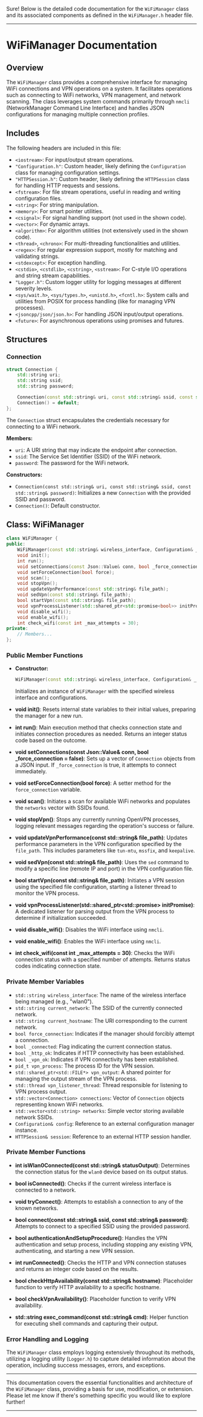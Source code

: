 Sure! Below is the detailed code documentation for the `WiFiManager` class and its associated components as defined in the `WiFiManager.h` header file.

---

# WiFiManager Documentation

## Overview

The `WiFiManager` class provides a comprehensive interface for managing WiFi connections and VPN operations on a system. It facilitates operations such as connecting to WiFi networks, VPN management, and network scanning. The class leverages system commands primarily through `nmcli` (NetworkManager Command Line Interface) and handles JSON configurations for managing multiple connection profiles.

## Includes

The following headers are included in this file:

- `<iostream>`: For input/output stream operations.
- `"Configuration.h"`: Custom header, likely defining the `Configuration` class for managing configuration settings.
- `"HTTPSession.h"`: Custom header, likely defining the `HTTPSession` class for handling HTTP requests and sessions.
- `<fstream>`: For file stream operations, useful in reading and writing configuration files.
- `<string>`: For string manipulation.
- `<memory>`: For smart pointer utilities.
- `<csignal>`: For signal handling support (not used in the shown code).
- `<vector>`: For dynamic arrays.
- `<algorithm>`: For algorithm utilities (not extensively used in the shown code).
- `<thread>`, `<chrono>`: For multi-threading functionalities and utilities.
- `<regex>`: For regular expression support, mostly for matching and validating strings.
- `<stdexcept>`: For exception handling.
- `<cstdio>`, `<cstdlib>`, `<cstring>`, `<sstream>`: For C-style I/O operations and string stream capabilities.
- `"Logger.h"`: Custom logger utility for logging messages at different severity levels.
- `<sys/wait.h>`, `<sys/types.h>`, `<unistd.h>`, `<fcntl.h>`: System calls and utilities from POSIX for process handling (like for managing VPN processes).
- `<jsoncpp/json/json.h>`: For handling JSON input/output operations.
- `<future>`: For asynchronous operations using promises and futures.

## Structures

### Connection

```cpp
struct Connection {
    std::string uri;
    std::string ssid;
    std::string password;

    Connection(const std::string& uri, const std::string& ssid, const std::string& password);
    Connection() = default;
};
```

The `Connection` struct encapsulates the credentials necessary for connecting to a WiFi network. 

**Members:**

- `uri`: A URI string that may indicate the endpoint after connection.
- `ssid`: The Service Set Identifier (SSID) of the WiFi network.
- `password`: The password for the WiFi network.

**Constructors:**

- `Connection(const std::string& uri, const std::string& ssid, const std::string& password)`: Initializes a new `Connection` with the provided SSID and password.
- `Connection()`: Default constructor.

## Class: WiFiManager

```cpp
class WiFiManager {
public:
    WiFiManager(const std::string& wireless_interface, Configuration& _config, HTTPSession& _session);
    void init();
    int run();
    void setConnections(const Json::Value& conn, bool _force_connection = false);
    void setForceConnection(bool force);
    void scan();
    void stopVpn();
    void updateVpnPerformance(const std::string& file_path);
    void sedVpn(const std::string& file_path);
    bool startVpn(const std::string& file_path);
    void vpnProcessListener(std::shared_ptr<std::promise<bool>> initPromise);
    void disable_wifi();
    void enable_wifi();
    int check_wifi(const int _max_attempts = 30);
private:
    // Members...
};
```

### Public Member Functions

- **Constructor:**
    ```cpp
    WiFiManager(const std::string& wireless_interface, Configuration& _config, HTTPSession& _session);
    ```
  Initializes an instance of `WiFiManager` with the specified wireless interface and configurations.

- **void init()**:
  Resets internal state variables to their initial values, preparing the manager for a new run.

- **int run()**:
  Main execution method that checks connection state and initiates connection procedures as needed. Returns an integer status code based on the outcome.

- **void setConnections(const Json::Value& conn, bool _force_connection = false)**:
  Sets up a vector of `Connection` objects from a JSON input. If `_force_connection` is true, it attempts to connect immediately.

- **void setForceConnection(bool force)**:
  A setter method for the `force_connection` variable.

- **void scan()**:
  Initiates a scan for available WiFi networks and populates the `networks` vector with SSIDs found.

- **void stopVpn()**:
  Stops any currently running OpenVPN processes, logging relevant messages regarding the operation's success or failure.

- **void updateVpnPerformance(const std::string& file_path)**:
  Updates performance parameters in the VPN configuration specified by the `file_path`. This includes parameters like `tun-mtu`, `mssfix`, and `keepalive`.

- **void sedVpn(const std::string& file_path)**:
  Uses the `sed` command to modify a specific line (remote IP and port) in the VPN configuration file.

- **bool startVpn(const std::string& file_path)**:
  Initiates a VPN session using the specified file configuration, starting a listener thread to monitor the VPN process.

- **void vpnProcessListener(std::shared_ptr<std::promise<bool>> initPromise)**:
  A dedicated listener for parsing output from the VPN process to determine if initialization succeeded.

- **void disable_wifi()**:
  Disables the WiFi interface using `nmcli`.

- **void enable_wifi()**:
  Enables the WiFi interface using `nmcli`.

- **int check_wifi(const int _max_attempts = 30)**:
  Checks the WiFi connection status with a specified number of attempts. Returns status codes indicating connection state.

### Private Member Variables

- `std::string wireless_interface`: The name of the wireless interface being managed (e.g., "wlan0").
- `std::string current_network`: The SSID of the currently connected network.
- `std::string current_hostname`: The URI corresponding to the current network.
- `bool force_connection`: Indicates if the manager should forcibly attempt a connection.
- `bool _connected`: Flag indicating the current connection status.
- `bool _http_ok`: Indicates if HTTP connectivity has been established.
- `bool _vpn_ok`: Indicates if VPN connectivity has been established.
- `pid_t vpn_process`: The process ID for the VPN session.
- `std::shared_ptr<std::FILE*> vpn_output`: A shared pointer for managing the output stream of the VPN process.
- `std::thread vpn_listener_thread`: Thread responsible for listening to VPN process output.
- `std::vector<Connection> connections`: Vector of `Connection` objects representing known WiFi networks.
- `std::vector<std::string> networks`: Simple vector storing available network SSIDs.
- `Configuration& config`: Reference to an external configuration manager instance.
- `HTTPSession& session`: Reference to an external HTTP session handler.

### Private Member Functions

- **int isWlan0Connected(const std::string& statusOutput)**: Determines the connection status for the `wlan0` device based on its output status.

- **bool isConnected()**: Checks if the current wireless interface is connected to a network.

- **void tryConnect()**: Attempts to establish a connection to any of the known networks.

- **bool connect(const std::string& ssid, const std::string& password)**: Attempts to connect to a specified SSID using the provided password.

- **bool authenticationAndSetupProcedure()**: Handles the VPN authentication and setup process, including stopping any existing VPN, authenticating, and starting a new VPN session.

- **int runConnected()**: Checks the HTTP and VPN connection statuses and returns an integer code based on the results.

- **bool checkHttpAvailability(const std::string& hostname)**: Placeholder function to verify HTTP availability to a specific hostname.

- **bool checkVpnAvailability()**: Placeholder function to verify VPN availability.

- **std::string exec_command(const std::string& cmd)**: Helper function for executing shell commands and capturing their output.

### Error Handling and Logging

The `WiFiManager` class employs logging extensively throughout its methods, utilizing a logging utility (`Logger.h`) to capture detailed information about the operation, including success messages, errors, and exceptions.

---

This documentation covers the essential functionalities and architecture of the `WiFiManager` class, providing a basis for use, modification, or extension. Please let me know if there's something specific you would like to explore further!

---
